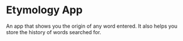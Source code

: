 # Etymology App

An app that shows you the origin of any word entered. It also helps you store the history of words searched for.
